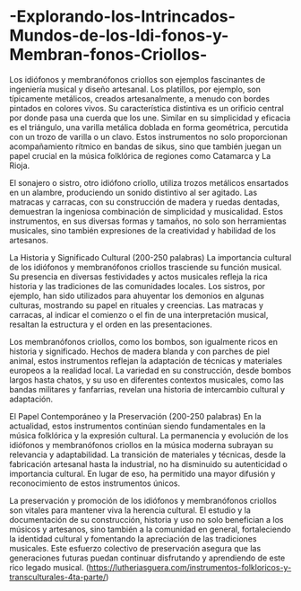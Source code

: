 # -Explorando-los-Intrincados-Mundos-de-los-Idi-fonos-y-Membran-fonos-Criollos-

Los idiófonos y membranófonos criollos son ejemplos fascinantes de ingeniería musical y diseño artesanal. Los platillos, por ejemplo, son típicamente metálicos, creados artesanalmente, a menudo con bordes pintados en colores vivos. Su característica distintiva es un orificio central por donde pasa una cuerda que los une. Similar en su simplicidad y eficacia es el triángulo, una varilla metálica doblada en forma geométrica, percutida con un trozo de varilla o un clavo. Estos instrumentos no solo proporcionan acompañamiento rítmico en bandas de sikus, sino que también juegan un papel crucial en la música folklórica de regiones como Catamarca y La Rioja.

El sonajero o sistro, otro idiófono criollo, utiliza trozos metálicos ensartados en un alambre, produciendo un sonido distintivo al ser agitado. Las matracas y carracas, con su construcción de madera y ruedas dentadas, demuestran la ingeniosa combinación de simplicidad y musicalidad. Estos instrumentos, en sus diversas formas y tamaños, no solo son herramientas musicales, sino también expresiones de la creatividad y habilidad de los artesanos.

 La Historia y Significado Cultural (200-250 palabras)
La importancia cultural de los idiófonos y membranófonos criollos trasciende su función musical. Su presencia en diversas festividades y actos musicales refleja la rica historia y las tradiciones de las comunidades locales. Los sistros, por ejemplo, han sido utilizados para ahuyentar los demonios en algunas culturas, mostrando su papel en rituales y creencias. Las matracas y carracas, al indicar el comienzo o el fin de una interpretación musical, resaltan la estructura y el orden en las presentaciones.

Los membranófonos criollos, como los bombos, son igualmente ricos en historia y significado. Hechos de madera blanda y con parches de piel animal, estos instrumentos reflejan la adaptación de técnicas y materiales europeos a la realidad local. La variedad en su construcción, desde bombos largos hasta chatos, y su uso en diferentes contextos musicales, como las bandas militares y fanfarrias, revelan una historia de intercambio cultural y adaptación.

El Papel Contemporáneo y la Preservación (200-250 palabras)
En la actualidad, estos instrumentos continúan siendo fundamentales en la música folklórica y la expresión cultural. La permanencia y evolución de los idiófonos y membranófonos criollos en la música moderna subrayan su relevancia y adaptabilidad. La transición de materiales y técnicas, desde la fabricación artesanal hasta la industrial, no ha disminuido su autenticidad o importancia cultural. En lugar de eso, ha permitido una mayor difusión y reconocimiento de estos instrumentos únicos.

La preservación y promoción de los idiófonos y membranófonos criollos son vitales para mantener viva la herencia cultural. El estudio y la documentación de su construcción, historia y uso no solo benefician a los músicos y artesanos, sino también a la comunidad en general, fortaleciendo la identidad cultural y fomentando la apreciación de las tradiciones musicales. Este esfuerzo colectivo de preservación asegura que las generaciones futuras puedan continuar disfrutando y aprendiendo de este rico legado musical.
(https://lutheriasguera.com/instrumentos-folkloricos-y-transculturales-4ta-parte/)
